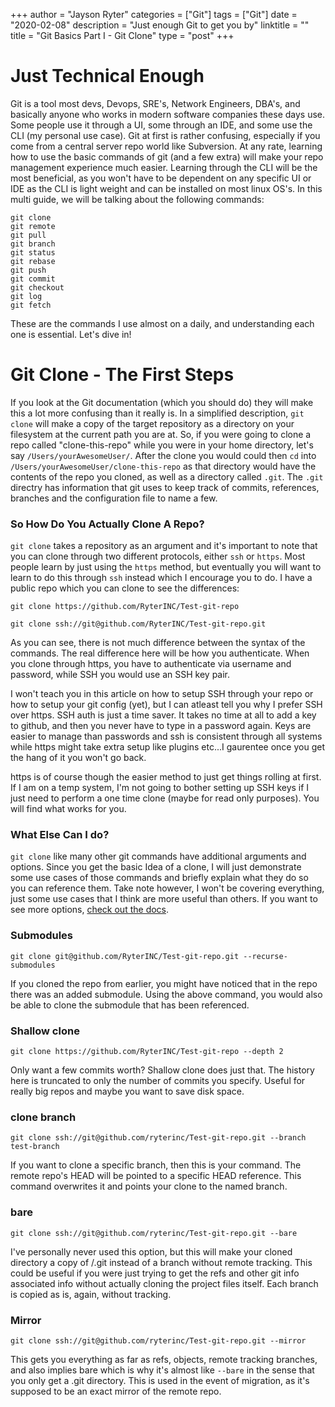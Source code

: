 +++
author = "Jayson Ryter"
categories = ["Git"]
tags = ["Git"]
date = "2020-02-08"
description = "Just enough Git to get you by"
linktitle = ""
title = "Git Basics Part I - Git Clone"
type = "post"
+++

# Just Technical Enough

Git is a tool most devs, Devops, SRE's, Network Engineers, DBA's, and basically anyone who works in modern software companies these days use.
Some people use it through a UI, some through an IDE, and some use the CLI (my personal use case). Git at first is rather confusing, especially if you come 
from a central server repo world like Subversion. At any rate, learning how to use the basic commands of git (and a few extra) will make your repo management
experience much easier. Learning through the CLI will be the most beneficial, as you won't have to be dependent on any specific UI or IDE as the CLI is
light weight and can be installed on most linux OS's. In this multi guide, we will be talking about the following commands:
```
git clone
git remote
git pull
git branch
git status
git rebase
git push
git commit
git checkout
git log
git fetch
```
These are the commands I use almost on a daily, and understanding each one is essential. Let's dive in!

# Git Clone - The First Steps

If you look at the Git documentation (which you should do) they will make this a lot more confusing than it really is. In a simplified description,
`git clone` will make a copy of the target repository as a directory on your filesystem at the current path you are at. So, if you were going to clone a repo
called "clone-this-repo" while you were in your home directory, let's say `/Users/yourAwesomeUser/`. After the clone you would could then `cd` into
`/Users/yourAwesomeUser/clone-this-repo` as that directory would have the contents of the repo you cloned, as well as a directory called `.git`. The `.git` directry has information that git uses to keep track of commits, references, branches and the configuration file to name a few.  

### So How Do You Actually Clone A Repo? 

`git clone` takes a repository as an argument and it's important to note that you can clone through two different protocols, either `ssh` or `https`. Most people
learn by just using the `https` method, but eventually you will want to learn to do this through `ssh` instead which I encourage you to do.
I have a public repo which you can clone to see the differences:

`git clone https://github.com/RyterINC/Test-git-repo`

`git clone ssh://git@github.com/RyterINC/Test-git-repo.git`

As you can see, there is not much difference between the syntax of the commands. The real difference here will be how you authenticate. When you clone through https, you have to authenticate via username and password, while SSH you would use an SSH key pair.

I won't teach you in this article on how to setup SSH through your repo or how to setup your git config (yet), but I can atleast tell you why I prefer SSH over https. SSH auth is just a time saver. It takes no time at all to add a key to github, and then you never have to type in a password again. Keys are easier to manage than passwords and ssh is consistent through all systems while https might take extra setup like plugins etc...I gaurentee once you get the hang of it you won't go back. 

https is of course though the easier method to just get things rolling at first. If I am on a temp system, I'm not going to bother setting up SSH keys if I just need to perform a one time clone (maybe for read only purposes). You will find what works for you. 

### What Else Can I do? 

`git clone` like many other git commands have additional arguments and options. Since you get the basic Idea of a clone, I will just demonstrate some use cases of those commands and briefly explain what they do so you can reference them. Take note however, I won't be covering everything, just some use cases that I think are more useful than others. If you want to see more options, [check out the docs](https://git-scm.com/docs/git-clone).

### Submodules

`git clone git@github.com/RyterINC/Test-git-repo.git --recurse-submodules`

If you cloned the repo from earlier, you might have noticed that in the repo there was an added submodule. Using the above command, you would also be able to clone the submodule that has been referenced. 

### Shallow clone

`git clone https://github.com/RyterINC/Test-git-repo --depth 2`

Only want a few commits worth? Shallow clone does just that. The history here is truncated to only the number of commits you specify. Useful for really big repos and maybe you want to save disk space. 

### clone branch

`git clone ssh://git@github.com/ryterinc/Test-git-repo.git --branch test-branch`

If you want to clone a specific branch, then this is your command. The remote repo's HEAD will be pointed to a specific HEAD reference. This command overwrites it and points your clone to the named branch. 

### bare

`git clone ssh://git@github.com/ryterinc/Test-git-repo.git --bare`

I've personally never used this option, but this will make your cloned directory a copy of <directory>/.git instead of a branch without remote tracking. This could be useful if you were just trying to get the refs and other git info associated info without actually cloning the project files itself. Each branch is copied as is, again, without tracking. 

### Mirror

`git clone ssh://git@github.com/ryterinc/Test-git-repo.git --mirror`

This gets you everything as far as refs, objects, remote tracking branches, and also implies bare which is why it's almost like `--bare` in the sense that you only get a .git directory. This is used in the event of migration, as it's supposed to be an exact mirror of the remote repo. 
